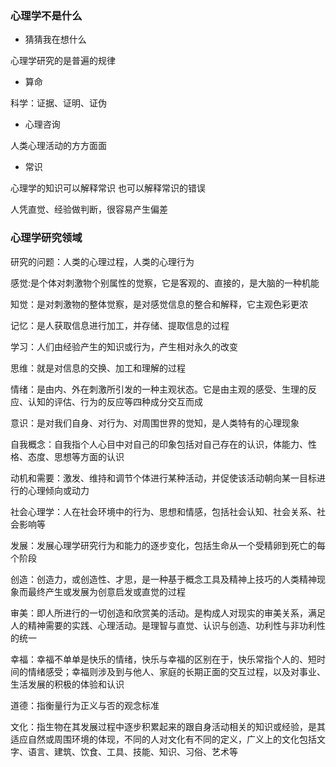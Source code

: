 ### 心理学不是什么

- 猜猜我在想什么

心理学研究的是普遍的规律

- 算命

科学：证据、证明、证伪

- 心理咨询

人类心理活动的方方面面

- 常识

心理学的知识可以解释常识 也可以解释常识的错误

人凭直觉、经验做判断，很容易产生偏差

### 心理学研究领域

研究的问题：人类的心理过程，人类的心理行为

感觉:是个体对刺激物个别属性的觉察，它是客观的、直接的，是大脑的一种机能

知觉：是对刺激物的整体觉察，是对感觉信息的整合和解释，它主观色彩更浓

记忆：是人获取信息进行加工，并存储、提取信息的过程

学习：人们由经验产生的知识或行为，产生相对永久的改变

思维：就是对信息的交换、加工和理解的过程

情绪：是由内、外在刺激所引发的一种主观状态。它是由主观的感受、生理的反应、认知的评估、行为的反应等四种成分交互而成

意识：是对我们自身、对行为、对周围世界的觉知，是人类特有的心理现象

自我概念：自我指个人心目中对自己的印象包括对自己存在的认识，体能力、性格、态度、思想等方面的认识

动机和需要：激发、维持和调节个体进行某种活动，并促使该活动朝向某一目标进行的心理倾向或动力

社会心理学：人在社会环境中的行为、思想和情感，包括社会认知、社会关系、社会影响等

发展：发展心理学研究行为和能力的逐步变化，包括生命从一个受精卵到死亡的每个阶段

创造：创造力，或创造性、才思，是一种基于概念工具及精神上技巧的人类精神现象而最终产生或发展为创意启发或直觉的过程

审美：即人所进行的一切创造和欣赏美的活动。是构成人对现实的审美关系，满足人的精神需要的实践、心理活动。是理智与直觉、认识与创造、功利性与非功利性的统一

幸福：幸福不单单是快乐的情绪，快乐与幸福的区别在于，快乐常指个人的、短时间的情绪感受；幸福则涉及到与他人、家庭的长期正面的交互过程，以及对事业、生活发展的积极的体验和认识

道德：指衡量行为正义与否的观念标准

文化：指生物在其发展过程中逐步积累起来的跟自身活动相关的知识或经验，是其适应自然或周围环境的体现，不同的人对文化有不同的定义，广义上的文化包括文字、语言、建筑、饮食、工具、技能、知识、习俗、艺术等

